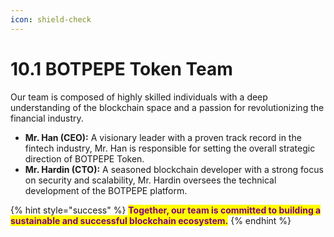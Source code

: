 ```yaml
---
icon: shield-check
---
```


# 10.1 BOTPEPE Token Team

Our team is composed of highly skilled individuals with a deep understanding of the blockchain space and a passion for revolutionizing the financial industry.

* **Mr. Han (CEO):** A visionary leader with a proven track record in the fintech industry, Mr. Han is responsible for setting the overall strategic direction of BOTPEPE Token.
* **Mr. Hardin (CTO):** A seasoned blockchain developer with a strong focus on security and scalability, Mr. Hardin oversees the technical development of the BOTPEPE platform.

{% hint style="success" %}
<mark style="color:purple;">**Together, our team is committed to building a sustainable and successful blockchain ecosystem.**</mark>
{% endhint %}
